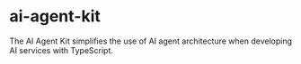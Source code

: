 # ai-agent-kit
The AI Agent Kit simplifies the use of AI agent architecture when developing AI services with TypeScript.
